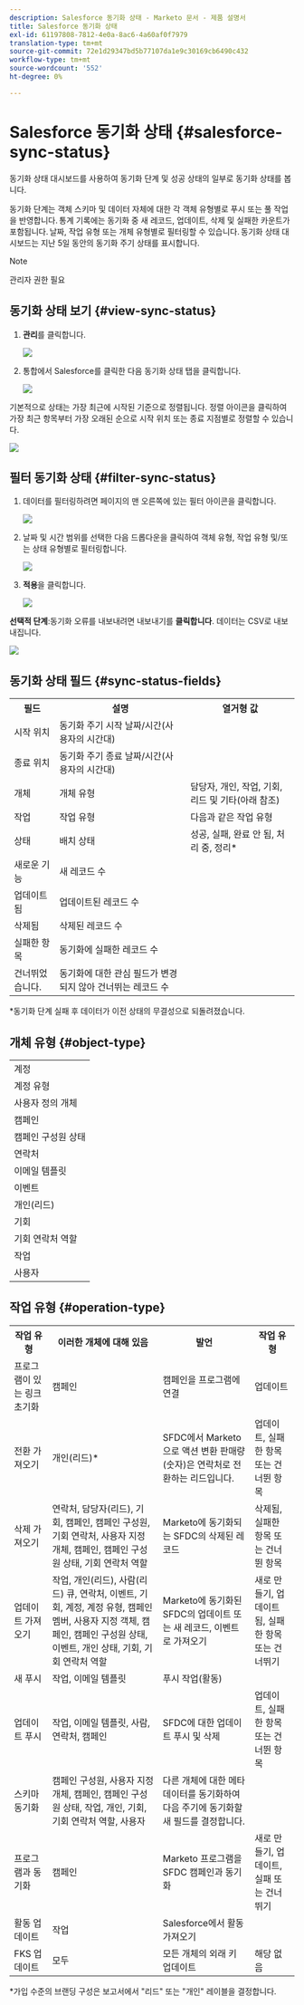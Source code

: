 ```yaml
---
description: Salesforce 동기화 상태 - Marketo 문서 - 제품 설명서
title: Salesforce 동기화 상태
exl-id: 61197808-7812-4e0a-8ac6-4a60af0f7979
translation-type: tm+mt
source-git-commit: 72e1d29347bd5b77107da1e9c30169cb6490c432
workflow-type: tm+mt
source-wordcount: '552'
ht-degree: 0%

---
```


# Salesforce 동기화 상태 {#salesforce-sync-status}

동기화 상태 대시보드를 사용하여 동기화 단계 및 성공 상태의 일부로 동기화 상태를 봅니다.

동기화 단계는 객체 스키마 및 데이터 자체에 대한 각 객체 유형별로 푸시 또는 풀 작업을 반영합니다. 통계 기록에는 동기화 중 새 레코드, 업데이트, 삭제 및 실패한 카운트가 포함됩니다. 날짜, 작업 유형 또는 개체 유형별로 필터링할 수 있습니다. 동기화 상태 대시보드는 지난 5일 동안의 동기화 주기 상태를 표시합니다.

>[!NOTE]
>
>관리자 권한 필요

## 동기화 상태 보기 {#view-sync-status}

1. **관리**&#x200B;를 클릭합니다.

   ![](assets/salesforce-sync-status-1.png)

1. 통합에서 Salesforce를 클릭한 다음 동기화 상태 탭을 클릭합니다.

   ![](assets/salesforce-sync-status-2.png)

기본적으로 상태는 가장 최근에 시작된 기준으로 정렬됩니다. 정렬 아이콘을 클릭하여 가장 최근 항목부터 가장 오래된 순으로 시작 위치 또는 종료 지점별로 정렬할 수 있습니다.

![](assets/salesforce-sync-status-3.png)

## 필터 동기화 상태 {#filter-sync-status}

1. 데이터를 필터링하려면 페이지의 맨 오른쪽에 있는 필터 아이콘을 클릭합니다.

   ![](assets/salesforce-sync-status-4.png)

1. 날짜 및 시간 범위를 선택한 다음 드롭다운을 클릭하여 객체 유형, 작업 유형 및/또는 상태 유형별로 필터링합니다.

   ![](assets/salesforce-sync-status-5.png)

1. **적용**&#x200B;을 클릭합니다.

   ![](assets/salesforce-sync-status-6.png)

**선택적 단계**:동기화 오류를 내보내려면 내보내기를  **클릭합니다**. 데이터는 CSV로 내보내집니다.

![](assets/salesforce-sync-status-7.png)

## 동기화 상태 필드 {#sync-status-fields}

<table> 
 <colgroup> 
  <col> 
  <col> 
  <col> 
 </colgroup> 
 <tbody> 
  <tr> 
   <th>필드</th> 
   <th>설명</th> 
   <th>열거형 값</th> 
  </tr> 
  <tr> 
   <td colspan="1">시작 위치</td> 
   <td colspan="1">동기화 주기 시작 날짜/시간(사용자의 시간대)</td> 
   <td colspan="1"></td> 
  </tr>  
  <tr> 
   <td colspan="1">종료 위치</td> 
   <td colspan="1">동기화 주기 종료 날짜/시간(사용자의 시간대)</td> 
   <td colspan="1"></td> 
  </tr> 
  <tr> 
   <td colspan="1">개체</td> 
   <td colspan="1">개체 유형</td> 
   <td colspan="1">담당자, 개인, 작업, 기회, 리드 및 기타(아래 참조)</td> 
  </tr>  
  <tr> 
   <td colspan="1">작업</td> 
   <td colspan="1">작업 유형</td> 
   <td colspan="1">다음과 같은 작업 유형</td> 
  </tr>  
  <tr> 
   <td colspan="1">상태</td> 
   <td colspan="1">배치 상태</td> 
   <td colspan="1">성공, 실패, 완료 안 됨, 처리 중, 정리*</td> 
  </tr>
  <tr> 
   <td colspan="1">새로운 기능</td> 
   <td colspan="1">새 레코드 수</td> 
   <td colspan="1"></td> 
  </tr>  
  <tr> 
   <td colspan="1">업데이트됨</td> 
   <td colspan="1">업데이트된 레코드 수</td> 
   <td colspan="1"></td> 
  </tr>  
  <tr> 
   <td colspan="1">삭제됨</td> 
   <td colspan="1">삭제된 레코드 수</td> 
   <td colspan="1"></td> 
  </tr> 
  <tr> 
   <td colspan="1">실패한 항목</td> 
   <td colspan="1">동기화에 실패한 레코드 수</td> 
   <td colspan="1"><br></td> 
  </tr>  
  <tr> 
   <td colspan="1">건너뛰었습니다.</td> 
   <td colspan="1">동기화에 대한 관심 필드가 변경되지 않아 건너뛰는 레코드 수</td> 
   <td colspan="1"></td> 
  </tr>  
 </tbody> 
</table>

*동기화 단계 실패 후 데이터가 이전 상태의 무결성으로 되돌려졌습니다.

## 개체 유형 {#object-type}

<table> 
 <colgroup> 
  <col> 
 </colgroup> 
 <tbody> 
  <tr> 
   <td colspan="1">계정</td> 
  </tr>  
  <tr> 
   <td colspan="1">계정 유형</td> 
  </tr> 
  <tr> 
   <td colspan="1">사용자 정의 개체</td> 
  </tr>  
  <tr> 
   <td colspan="1">캠페인</td> 
  </tr>  
  <tr> 
   <td colspan="1">캠페인 구성원 상태</td> 
  </tr>
  <tr> 
   <td colspan="1">연락처</td> 
  </tr>  
  <tr> 
   <td colspan="1">이메일 템플릿</td> 
  </tr>  
  <tr> 
   <td colspan="1">이벤트</td> 
  </tr> 
  <tr> 
   <td colspan="1">개인(리드)</td> 
  </tr>  
  <tr> 
   <td colspan="1">기회</td> 
  </tr>  
  <tr> 
   <td colspan="1">기회 연락처 역할</td> 
  </tr>  
  <tr> 
   <td colspan="1">작업</td> 
  </tr>  
  <tr> 
   <td colspan="1">사용자</td> 
  </tr>  
 </tbody> 
</table>

## 작업 유형 {#operation-type}

<table> 
 <colgroup> 
  <col> 
  <col> 
  <col>
  <col> 
 </colgroup> 
 <tbody> 
  <tr> 
   <th>작업 유형</th> 
   <th>이러한 개체에 대해 있음</th> 
   <th>발언</th> 
   <th>작업 유형</th>
  </tr> 
  <tr> 
   <td colspan="1">프로그램이 있는 링크 초기화</td> 
   <td colspan="1">캠페인</td> 
   <td colspan="1">캠페인을 프로그램에 연결</td> 
   <td colspan="1">업데이트</td>
  </tr>  
  <tr> 
   <td colspan="1">전환 가져오기</td> 
   <td colspan="1">개인(리드)*</td> 
   <td colspan="1">SFDC에서 Marketo으로 액션 변환 판매량(숫자)은 연락처로 전환하는 리드입니다.</td> 
   <td colspan="1">업데이트, 실패한 항목 또는 건너뛴 항목</td>
  </tr> 
  <tr> 
   <td colspan="1">삭제 가져오기</td> 
   <td colspan="1">연락처, 담당자(리드), 기회, 캠페인, 캠페인 구성원, 기회 연락처, 사용자 지정 개체, 캠페인, 캠페인 구성원 상태, 기회 연락처 역할</td> 
   <td colspan="1">Marketo에 동기화되는 SFDC의 삭제된 레코드</td> 
   <td colspan="1">삭제됨, 실패한 항목 또는 건너뛴 항목</td>
  </tr>  
  <tr> 
   <td colspan="1">업데이트 가져오기</td> 
   <td colspan="1">작업, 개인(리드), 사람(리드) 큐, 연락처, 이벤트, 기회, 계정, 계정 유형, 캠페인 멤버, 사용자 지정 객체, 캠페인, 캠페인 구성원 상태, 이벤트, 개인 상태, 기회, 기회 연락처 역할</td> 
   <td colspan="1">Marketo에 동기화된 SFDC의 업데이트 또는 새 레코드, 이벤트로 가져오기</td> 
   <td colspan="1">새로 만들기, 업데이트됨, 실패한 항목 또는 건너뛰기</td>
  </tr>  
  <tr> 
   <td colspan="1">새 푸시</td> 
   <td colspan="1">작업, 이메일 템플릿</td> 
   <td colspan="1">푸시 작업(활동)</td> 
   <td colspan="1"></td>
  </tr>
  <tr> 
   <td colspan="1">업데이트 푸시</td> 
   <td colspan="1">작업, 이메일 템플릿, 사람, 연락처, 캠페인</td> 
   <td colspan="1">SFDC에 대한 업데이트 푸시 및 삭제</td> 
   <td colspan="1">업데이트, 실패한 항목 또는 건너뛴 항목</td>
  </tr>  
  <tr> 
   <td colspan="1">스키마 동기화</td> 
   <td colspan="1">캠페인 구성원, 사용자 지정 개체, 캠페인, 캠페인 구성원 상태, 작업, 개인, 기회, 기회 연락처 역할, 사용자</td> 
   <td colspan="1">다른 개체에 대한 메타데이터를 동기화하여 다음 주기에 동기화할 새 필드를 결정합니다.</td> 
   <td colspan="1"></td>
  </tr>  
  <tr> 
   <td colspan="1">프로그램과 동기화</td> 
   <td colspan="1">캠페인</td> 
   <td colspan="1">Marketo 프로그램을 SFDC 캠페인과 동기화</td> 
   <td colspan="1">새로 만들기, 업데이트, 실패 또는 건너뛰기</td>
  </tr> 
  <tr> 
   <td colspan="1">활동 업데이트</td> 
   <td colspan="1">작업</td> 
   <td colspan="1">Salesforce에서 활동 가져오기</td> 
   <td colspan="1"></td>
  </tr>  
  <tr> 
   <td colspan="1">FKS 업데이트</td> 
   <td colspan="1">모두</td> 
   <td colspan="1">모든 개체의 외래 키 업데이트</td> 
   <td colspan="1">해당 없음</td>
  </tr>  
 </tbody> 
</table>

*가입 수준의 브랜딩 구성은 보고서에서 &quot;리드&quot; 또는 &quot;개인&quot; 레이블을 결정합니다.
